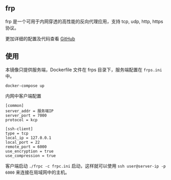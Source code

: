## frp

frp 是一个可用于内网穿透的高性能的反向代理应用，支持 tcp, udp, http, https 协议。

更加详细的配置及代码查看 [GitHub](https://github.com/fatedier/frp/blob/master/README_zh.md)

## 使用


本镜像只提供服务端，Dockerfile 文件在 frps 目录下，服务端配置在 `frps.ini` 中。

    docker-compose up

内网中客户端配置

    [common]
    server_addr = 服务端IP
    server_port = 7000
    protocol = kcp

    [ssh-client]
    type = tcp
    local_ip = 127.0.0.1
    local_port = 22
    remote_port = 6000
    use_encryption = true
    use_compression = true

客户端启动 `./frpc -c frpc.ini` 启动，这样就可以使用 `ssh user@server-ip -p 6000` 来连接在局域网中的主机。

